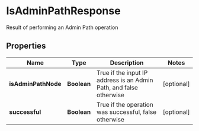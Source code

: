 

# IsAdminPathResponse

Result of performing an Admin Path operation

## Properties

| Name | Type | Description | Notes |
|------------ | ------------- | ------------- | -------------|
|**isAdminPathNode** | **Boolean** | True if the input IP address is an Admin Path, and false otherwise |  [optional] |
|**successful** | **Boolean** | True if the operation was successful, false otherwise |  [optional] |



